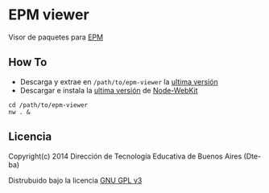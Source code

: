 # EPM viewer

Visor de paquetes para [EPM](https://github.com/Dte-ba/epm)

## How To

- Descarga y extrae en `/path/to/epm-viewer` la [ultima versión](https://github.com/Dte-ba/epm-viewer/archive/master.zip)
- Descargar e instala la [ultima versión](http://dl.node-webkit.org/v0.9.2/node-webkit-v0.9.2-win-ia32.zip) de [Node-WebKit](https://github.com/rogerwang/node-webkit)

```
cd /path/to/epm-viewer
nw . &
```

## Licencia

Copyright(c) 2014 Dirección de Tecnología Educativa de Buenos Aires (Dte-ba)

Distrubuido bajo la licencia [GNU GPL v3](http://www.gnu.org/licenses/gpl-3.0.html)
